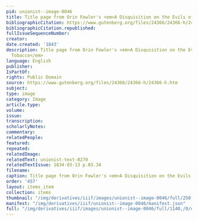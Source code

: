 ```yaml
---
pid: unionist--image-0046
title: Title page from Orin Fowler's <em>A Disquisition on the Evils of Using Tobacco</em>
bibliographicCitation: https://www.gutenberg.org/files/24366/24366-h/24366-h.htm
bibliographicCitation.republished: 
fullIssueSequenceNumber: 
creator: 
date.created: '1843'
description: Title page from Orin Fowler's <em>A Disquisition on the Evils of Using
  Tobacco</em>
language: English
publisher: 
IsPartOf: 
rights: Public Domain
source: https://www.gutenberg.org/files/24366/24366-h/24366-h.htm
subject: 
type: image
category: Image
article.type: 
volume: 
issue: 
transcription: 
scholarlyNotes: 
commentary: 
relatedPeople: 
featured: 
repeated: 
relatedImage: 
relatedText: unionist-text-0270
relatedTextIssue: 1834-03-13 p.03.34
filename: 
caption: Title page from Orin Fowler's <em>A Disquisition on the Evils of Using Tobacco</em>
order: '457'
layout: items_item
collection: items
thumbnail: "/img/derivatives/iiif/images/unionist--image-0046/full/250,/0/default.jpg"
manifest: "/img/derivatives/iiif/unionist--image-0046/manifest.json"
full: "/img/derivatives/iiif/images/unionist--image-0046/full/1140,/0/default.jpg"
---
```

